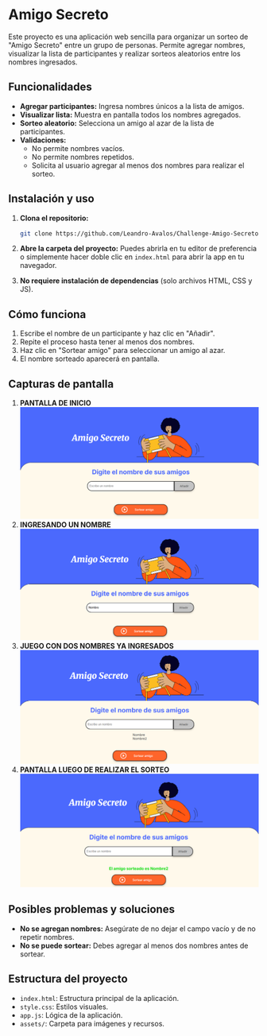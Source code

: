 
# Amigo Secreto

Este proyecto es una aplicación web sencilla para organizar un sorteo de "Amigo Secreto" entre un grupo de personas. Permite agregar nombres, visualizar la lista de participantes y realizar sorteos aleatorios entre los nombres ingresados.

## Funcionalidades

- **Agregar participantes:** Ingresa nombres únicos a la lista de amigos.
- **Visualizar lista:** Muestra en pantalla todos los nombres agregados.
- **Sorteo aleatorio:** Selecciona un amigo al azar de la lista de participantes.
- **Validaciones:**
  - No permite nombres vacíos.
  - No permite nombres repetidos.
  - Solicita al usuario agregar al menos dos nombres para realizar el sorteo.

## Instalación y uso

1. **Clona el repositorio:**
   ```bash
   git clone https://github.com/Leandro-Avalos/Challenge-Amigo-Secreto.git
   ```
2. **Abre la carpeta del proyecto:**
   Puedes abrirla en tu editor de preferencia o simplemente hacer doble clic en `index.html` para abrir la app en tu navegador.

3. **No requiere instalación de dependencias** (solo archivos HTML, CSS y JS).

## Cómo funciona

1. Escribe el nombre de un participante y haz clic en "Añadir".
2. Repite el proceso hasta tener al menos dos nombres.
3. Haz clic en "Sortear amigo" para seleccionar un amigo al azar.
4. El nombre sorteado aparecerá en pantalla.

## Capturas de pantalla
1. **PANTALLA DE INICIO**
![Pantala de inicio](assets/imagen0.png)
2. **INGRESANDO UN NOMBRE**
![Ingresando nombre](assets/imagen1.png)
3. **JUEGO CON DOS NOMBRES YA INGRESADOS**
![Nombres ingresados](assets/imagen2.png)
4. **PANTALLA LUEGO DE REALIZAR EL SORTEO**
![Sorteo realizado](assets/imagen3.png)
## Posibles problemas y soluciones

- **No se agregan nombres:** Asegúrate de no dejar el campo vacío y de no repetir nombres.
- **No se puede sortear:** Debes agregar al menos dos nombres antes de sortear.

## Estructura del proyecto

- `index.html`: Estructura principal de la aplicación.
- `style.css`: Estilos visuales.
- `app.js`: Lógica de la aplicación.
- `assets/`: Carpeta para imágenes y recursos.

